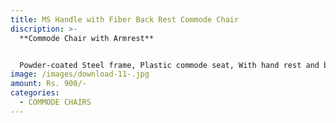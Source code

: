 ```yaml
---
title: MS Handle with Fiber Back Rest Commode Chair
discription: >-
  **Commode Chair with Armrest**


  Powder-coated Steel frame, Plastic commode seat, With hand rest and backrest, Anti-skidding bushes
image: /images/download-11-.jpg
amount: Rs. 900/-
categories:
  - COMMODE CHAIRS
---
```

